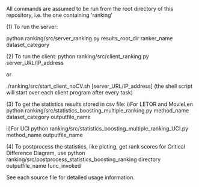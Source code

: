 All commands are assumed to be run from the root directory of this repository, i.e. the one containing 'ranking'

(1) To run the server:

python ranking/src/server_ranking.py results_root_dir ranker_name dataset_category

(2) To run the client:
python ranking/src/client_ranking.py server_URL/IP_address

or 

./ranking/src/start_client_noCV.sh [server_URL/IP_address]
(the shell script will start over each client program after every task)

(3) To get the statistics results stored in csv file:
 i)For LETOR and MovieLen 
python ranking/src/statistics_boosting_multiple_ranking.py method_name dataset_category outputfile_name

ii)For UCI
python ranking/src/statistics_boosting_multiple_ranking_UCI.py method_name outputfile_name

(4) To postprocess the statistics, like ploting, get rank scores for Critical Difference Diagram, use 
python ranking/src/postprocess_statistics_boosting_ranking directory outputfile_name func_invoked 

See each source file for detailed usage information.